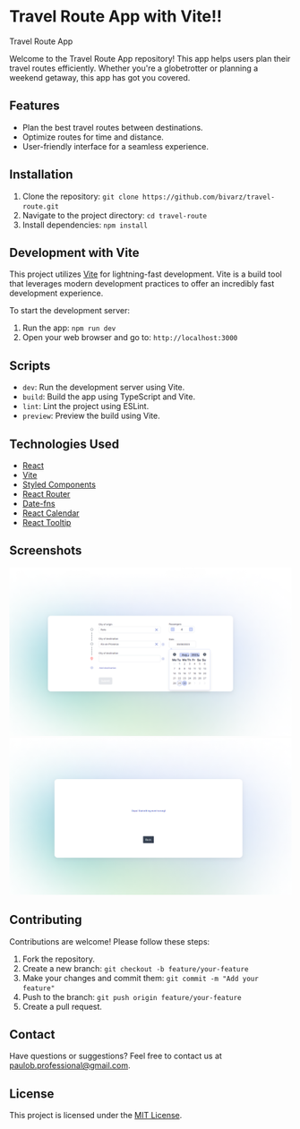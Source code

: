 # Travel Route App with Vite!!

Travel Route App

Welcome to the Travel Route App repository! This app helps users plan their travel routes efficiently. Whether you're a globetrotter or planning a weekend getaway, this app has got you covered.

## Features

- Plan the best travel routes between destinations.
- Optimize routes for time and distance.
- User-friendly interface for a seamless experience.

## Installation

1. Clone the repository: `git clone https://github.com/bivarz/travel-route.git`
2. Navigate to the project directory: `cd travel-route`
3. Install dependencies: `npm install`

## Development with Vite

This project utilizes [Vite](https://vitejs.dev/) for lightning-fast development. Vite is a build tool that leverages modern development practices to offer an incredibly fast development experience.

To start the development server:

1. Run the app: `npm run dev`
2. Open your web browser and go to: `http://localhost:3000`

## Scripts

- `dev`: Run the development server using Vite.
- `build`: Build the app using TypeScript and Vite.
- `lint`: Lint the project using ESLint.
- `preview`: Preview the build using Vite.

## Technologies Used

- [React](https://reactjs.org/)
- [Vite](https://vitejs.dev/)
- [Styled Components](https://styled-components.com/)
- [React Router](https://reactrouter.com/)
- [Date-fns](https://date-fns.org/)
- [React Calendar](https://www.npmjs.com/package/react-calendar)
- [React Tooltip](https://www.npmjs.com/package/react-tooltip)

## Screenshots

![Screenshot da Página Inicial](https://github.com/bivarz/travel-route/raw/main/travel-route-app/src/assets/screenshots/home-page.png)
![Screenshot da Página Inicial](https://github.com/bivarz/travel-route/raw/main/travel-route-app/src/assets/screenshots/results-page.png)

## Contributing

Contributions are welcome! Please follow these steps:

1. Fork the repository.
2. Create a new branch: `git checkout -b feature/your-feature`
3. Make your changes and commit them: `git commit -m "Add your feature"`
4. Push to the branch: `git push origin feature/your-feature`
5. Create a pull request.

## Contact

Have questions or suggestions? Feel free to contact us at [paulob.professional@gmail.com](mailto:paulob.professional@gmail.com).

## License

This project is licensed under the [MIT License](LICENSE).

